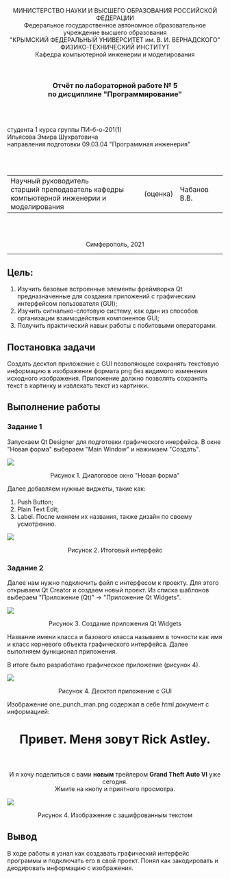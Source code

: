 <p align="center">МИНИСТЕРСТВО НАУКИ  И ВЫСШЕГО ОБРАЗОВАНИЯ РОССИЙСКОЙ ФЕДЕРАЦИИ<br>
Федеральное государственное автономное образовательное учреждение высшего образования<br>
"КРЫМСКИЙ ФЕДЕРАЛЬНЫЙ УНИВЕРСИТЕТ им. В. И. ВЕРНАДСКОГО"<br>
ФИЗИКО-ТЕХНИЧЕСКИЙ ИНСТИТУТ<br>
Кафедра компьютерной инженерии и моделирования</p>
<br>
<h3 align="center">Отчёт по лабораторной работе № 5<br> по дисциплине "Программирование"</h3>
<br><br>
<p>студента 1 курса группы ПИ-б-о-201(1)<br>
Ильясова Эмира Шухратовича<br>
направления подготовки 09.03.04 "Программная инженерия"</p>
<br><br>
<table>
<tr><td>Научный руководитель<br> старший преподаватель кафедры<br> компьютерной инженерии и моделирования</td>
<td>(оценка)</td>
<td>Чабанов В.В.</td>
</tr>
</table>
<br><br>
<p align="center">Симферополь, 2021</p>
<hr>


## Цель:

1. Изучить базовые встроенные элементы фреймворка Qt предназначенные для создания приложений с графическим интерфейсом пользователя (GUI);
2. Изучить сигнально-слотовую систему, как один из способов организации взаимодействия компонентов GUI;
3. Получить практический навык работы с побитовыми операторами.

## Постановка задачи
Создать десктоп приложение с GUI позволяющее сохранять текстовую информацию в изображение формата png без видимого изменения исходного изображения. Приложение должно позволять сохранять текст в картинку и извлекать текст из картинки.

## Выполнение работы

### Задание 1
Запускаем Qt Designer для подготовки графического инерфейса.
В окне "Новая форма" выбераем "Main Window" и нажимаем "Создать".

![](images/1.png)
<p align="center">
Рисунок 1. Диалоговое окно "Новая форма"
</p>

Далее добавляем нужные виджеты, такие как:
1) Push Button;
2) Plain Text Edit;
3) Label.
После меняем их названия, также дизайн по своему усмотрению.

![](images/2.png)
<p align="center">
Рисунок 2. Итоговый интерфейс
</p>

### Задание 2
Далее нам нужно подключить файл с интерфесом к проекту. Для этого открываем Qt Creator и создаем новый проект. Из списка шаблонов выбераем "Приложение (Qt)" → "Приложение Qt Widgets".

![](images/3.png)
<p align="center">
Рисунок 3. Создание приложения Qt Widgets
</p>

Название имени класса и базового класса называем в точности как имя и класс корневого объекта графического интерфейса.
Далее выполняем функционал приложения.

В итоге было разработано графическое приложение (рисунок 4).

![](images/interface.png)
<p align="center">
Рисунок 4. Десктоп приложение с GUI
</p>

Изображение one_punch_man.png содержал в себе html документ с информацией: 
<header align="center">
	<h1>Привет. Меня зовут <strong>Rick Astley</strong>.</h1>
</header>
<p align="center">И я хочу поделиться с вами <strong>новым</strong> трейлером <strong>Grand Theft Auto VI</strong> уже сегодня.<br> Жмите на кнопу и приятного просмотра.</p>

![](images/board.png)
<p align="center">
Рисунок 4. Изображение с зашифрованным текстом
</p>

## Вывод
В ходе работы я узнал как создавать графический интерфейс программы и подключать его в свой проект. Понял как закодировать и деодировать информацию с изображения.